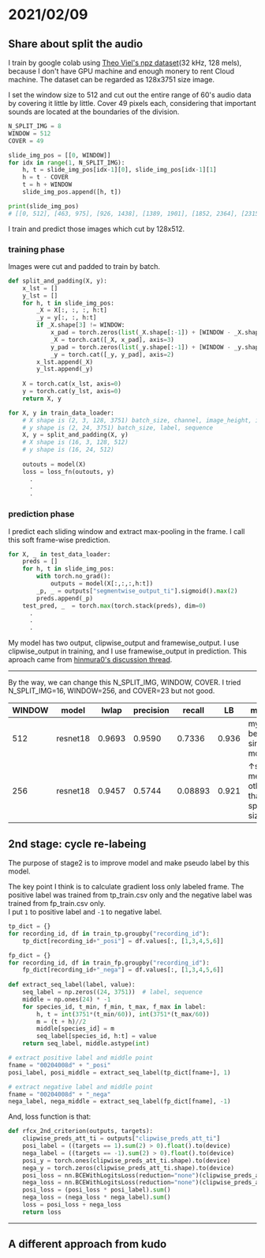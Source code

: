 # 2021/02/09

## Share about split the audio

I train by google colab using [Theo Viel's npz dataset](https://www.kaggle.com/c/rfcx-species-audio-detection/discussion/198048)(32 kHz, 128 mels), because I don't have GPU machine and enough monery to rent Cloud machine.
The dataset can be regarded as 128x3751 size image.

I set the window size to 512 and cut out the entire range of 60's audio data by covering it little by little.
Cover 49 pixels each, considering that important sounds are located at the boundaries of the division.
```python
N_SPLIT_IMG = 8
WINDOW = 512
COVER = 49

slide_img_pos = [[0, WINDOW]]
for idx in range(1, N_SPLIT_IMG):
    h, t = slide_img_pos[idx-1][0], slide_img_pos[idx-1][1]
    h = t - COVER
    t = h + WINDOW
    slide_img_pos.append([h, t])

print(slide_img_pos)
# [[0, 512], [463, 975], [926, 1438], [1389, 1901], [1852, 2364], [2315, 2827], [2778, 3290], [3241, 3753]]
```

I train and predict those images which cut by 128x512.

### training phase

Images were cut and padded to train by batch.

```python
def split_and_padding(X, y):
    x_lst = []
    y_lst = []
    for h, t in slide_img_pos:
        _X = X[:, :, :, h:t]
        _y = y[:, :, h:t]
        if _X.shape[3] != WINDOW:
            x_pad = torch.zeros(list(_X.shape[:-1]) + [WINDOW - _X.shape[3]])
            _X = torch.cat([_X, x_pad], axis=3)
            y_pad = torch.zeros(list(_y.shape[:-1]) + [WINDOW - _y.shape[2]])
            _y = torch.cat([_y, y_pad], axis=2)
        x_lst.append(_X)
        y_lst.append(_y)
    
    X = torch.cat(x_lst, axis=0)
    y = torch.cat(y_lst, axis=0)
    return X, y

for X, y in train_data_loader:
    # X shape is (2, 3, 128, 3751) batch_size, channel, image_height, image_width
    # y shape is (2, 24, 3751) batch_size, label, sequence
    X, y = split_and_padding(X, y)
    # X shape is (16, 3, 128, 512)
    # y shape is (16, 24, 512) 
    
    outouts = model(X)
    loss = loss_fn(outouts, y)
      .
      .
      .
```

### prediction phase

I predict each sliding window and extract max-pooling in the frame.
I call this soft frame-wise prediction.

```python
for X, _ in test_data_loader:
    preds = []
    for h, t in slide_img_pos:
        with torch.no_grad():
            outputs = model(X[:,:,:,h:t])
        _p, _ = outputs["segmentwise_output_ti"].sigmoid().max(2)
        preds.append(_p)
    test_pred, _  = torch.max(torch.stack(preds), dim=0)
      .
      .
      .
```

My model has two output, clipwise_output and framewise_output.
I use clipwise_output in training, and I use framewise_output in prediction.
This aproach came from [hinmura0's discussion thread](https://www.kaggle.com/c/rfcx-species-audio-detection/discussion/209684).


---

By the way, we can change this N_SPLIT_IMG, WINDOW, COVER. I tried  N_SPLIT_IMG=16, WINDOW=256, and COVER=23 but not good.

|WINDOW|model|lwlap|precision|recall|LB|memo|
|--|--|--|--|--|--|--|
|512|resnet18|0.9693|0.9590|0.7336|0.936|my best single model|
|256|resnet18|0.9457|0.5744|0.08893|0.921|↑same method other than split size|

## 2nd stage: cycle re-labeing

The purpose of stage2 is to improve model and make pseudo label by this model.

The key point I think is to calculate gradient loss only labeled frame.
The positive label was trained from tp_train.csv only and the negative label was trained from fp_train.csv only.  
I put `1` to positive label and `-1` to negative label.


```python
tp_dict = {}
for recording_id, df in train_tp.groupby("recording_id"):
    tp_dict[recording_id+"_posi"] = df.values[:, [1,3,4,5,6]]

fp_dict = {}
for recording_id, df in train_fp.groupby("recording_id"):
    fp_dict[recording_id+"_nega"] = df.values[:, [1,3,4,5,6]]
    
def extract_seq_label(label, value):
    seq_label = np.zeros((24, 3751))  # label, sequence
    middle = np.ones(24) * -1
    for species_id, t_min, f_min, t_max, f_max in label:
        h, t = int(3751*(t_min/60)), int(3751*(t_max/60))
        m = (t + h)//2
        middle[species_id] = m
        seq_label[species_id, h:t] = value
    return seq_label, middle.astype(int)

# extract positive label and middle point
fname = "00204008d" + "_posi"
posi_label, posi_middle = extract_seq_label(tp_dict[fname+], 1) 

# extract negative label and middle point
fname = "00204008d" + "_nega"
nega_label, nega_middle = extract_seq_label(fp_dict[fname], -1) 
```

And, loss function is that:

```python
def rfcx_2nd_criterion(outputs, targets):
    clipwise_preds_att_ti = outputs["clipwise_preds_att_ti"]
    posi_label = ((targets == 1).sum(2) > 0).float().to(device)
    nega_label = ((targets == -1).sum(2) > 0).float().to(device)
    posi_y = torch.ones(clipwise_preds_att_ti.shape).to(device)
    nega_y = torch.zeros(clipwise_preds_att_ti.shape).to(device)
    posi_loss = nn.BCEWithLogitsLoss(reduction="none")(clipwise_preds_att_ti, posi_y)
    nega_loss = nn.BCEWithLogitsLoss(reduction="none")(clipwise_preds_att_ti, nega_y)
    posi_loss = (posi_loss * posi_label).sum()
    nega_loss = (nega_loss * nega_label).sum()
    loss = posi_loss + nega_loss
    return loss
```

---





## A different approach from kudo



